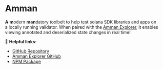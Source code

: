 # Amman

**A** **m**odern **man**datory toolbelt to help test solana SDK libraries and apps on a locally running validator. When
paired with the [Amman Explorer](https://amman-explorer.metaplex.com), it enables viewing annotated and deserialized
state changes in real time!

🔗 **Helpful links:**

- [GitHub Repository](https://github.com/metaplex-foundation/amman)
- [Amman Explorer GitHub](https://github.com/metaplex-foundation/amman-explorer)
- [NPM Package](https://www.npmjs.com/package/@metaplex-foundation/amman)

